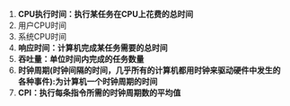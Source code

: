 1. **CPU执行时间：执行某任务在CPU上花费的总时间**
2. 用户CPU时间
3. 系统CPU时间
4. **响应时间：计算机完成某任务需要的总时间**
5. **吞吐量：单位时间内完成的任务数量**
6. **时钟周期(时钟间隔的时间，几乎所有的计算机都用时钟来驱动硬件中发生的各种事件):为计算机一个时钟周期的时间**
7. **CPI：执行每条指令所需的时钟周期数的平均值**